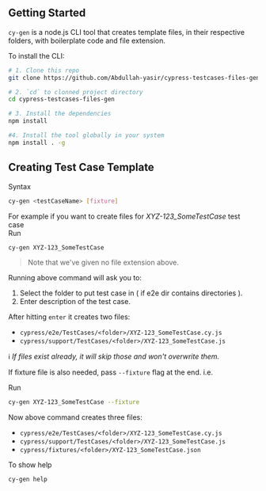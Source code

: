 ## Getting Started

`cy-gen` is a node.js CLI tool that creates template files, in their respective folders, with boilerplate code and file extension.

To install the CLI:

```bash
# 1. Clone this repo
git clone https://github.com/Abdullah-yasir/cypress-testcases-files-gen.git

# 2. `cd` to clonned project directory
cd cypress-testcases-files-gen

# 3. Install the dependencies
npm install

#4. Install the tool globally in your system
npm install . -g
```

## Creating Test Case Template

Syntax

```bash
cy-gen <testCaseName> [fixture]
```

For example if you want to create files for _XYZ-123_SomeTestCase_ test case  
Run

```bash
cy-gen XYZ-123_SomeTestCase
```

> Note that we've given no file extension above.

Running above command will ask you to:

1.  Select the folder to put test case in ( if e2e dir contains directories ).
2.  Enter description of the test case.

After hitting `enter` it creates two files:

-   `cypress/e2e/TestCases/<folder>/XYZ-123_SomeTestCase.cy.js`
-   `cypress/support/TestCases/<folder>/XYZ-123_SomeTestCase.js`

ℹ️ _If files exist already, it will skip those and won't overwrite them._

If fixture file is also needed, pass `--fixture` flag at the end. i.e.

Run

```bash
cy-gen XYZ-123_SomeTestCase --fixture
```

Now above command creates three files:

-   `cypress/e2e/TestCases/<folder>/XYZ-123_SomeTestCase.cy.js`
-   `cypress/support/TestCases/<folder>/XYZ-123_SomeTestCase.js`
-   `cypress/fixtures/<folder>/XYZ-123_SomeTestCase.json`

To show help

```bash
cy-gen help
```
